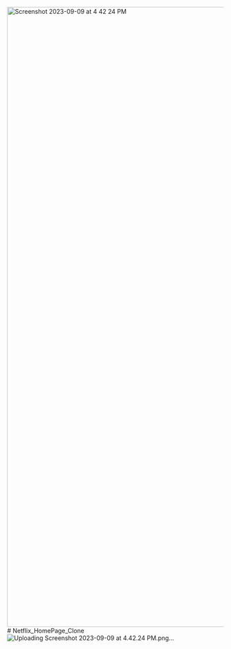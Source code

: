 <img width="1440" alt="Screenshot 2023-09-09 at 4 42 24 PM" src="https://github.com/devinder042001/Netflix_HomePage_Clone/assets/144531924/6e68a2a4-a316-4efd-ba57-11a56444cc17"># Netflix_HomePage_Clone
![Uploading Screenshot 2023-09-09 at 4.42.24 <img width="1440" alt="Screenshot 2023-09-09 at 4 41 34 PM" src="https://github.com/devinder042001/Netflix_HomePage_Clone/assets/144531924/82ba8a90-e86a-41a3-a133-b3e0ddd1e124">
<img width="1440" alt="Screenshot 2023-09-09 at 4 41 58 PM" src="https://github.com/devinder042001/Netflix_HomePage_Clone/assets/144531924/63cef1e0-f71b-4404-a5a6-8c9aa2f23a56">
PM.png…]()
